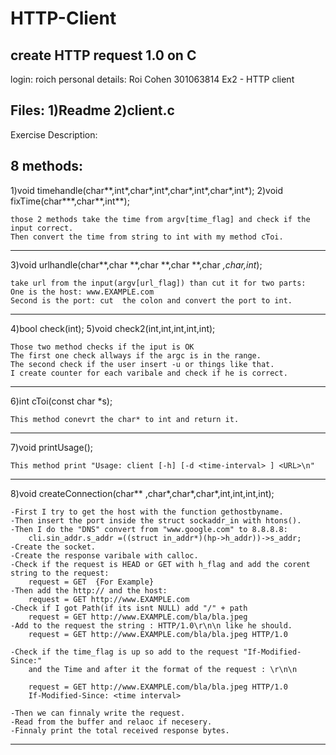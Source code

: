 # HTTP-Client
create HTTP request 1.0 on C 
-----------------------------------------------
login: roich
personal details: Roi Cohen 301063814
Ex2 - HTTP client

Files:
	1)Readme
	2)client.c
-----------------------------------------------	
Exercise Description:

8 methods:
----------------------------------------------------------------------
1)void timehandle(char**,int*,char*,int*,char*,int*,char*,int*);
2)void fixTime(char***,char**,int**);

	those 2 methods take the time from argv[time_flag] and check if the input correct.
	Then convert the time from string to int with my method cToi.
----------------------------------------------------------------------
3)void urlhandle(char**,char **,char **,char **,char **,char*,int*);
	
	take url from the input(argv[url_flag]) than cut it for two parts:
	One is the host: www.EXAMPLE.com 
	Second is the port: cut  the colon and convert the port to int.
-----------------------------------------------------------------------
4)bool check(int);
5)void check2(int,int,int,int,int);
	
	Those two method checks if the iput is OK
	The first one check allways if the argc is in the range.
	The second check if the user insert -u or things like that.
	I create counter for each varibale and check if he is correct.
----------------------------------------------------------------------
6)int cToi(const char *s);

	This method conevrt the char* to int and return it.
----------------------------------------------------------------------
7)void printUsage();

	This method print "Usage: client [-h] [-d <time-interval> ] <URL>\n"
----------------------------------------------------------------------
8)void createConnection(char** ,char*,char*,char*,int,int,int,int);

	-First I try to get the host with the function gethostbyname.
	-Then insert the port inside the struct sockaddr_in with htons().
	-Then I do the "DNS" convert from "www.google.com" to 8.8.8.8:
		cli.sin_addr.s_addr =((struct in_addr*)(hp->h_addr))->s_addr;
	-Create the socket.
	-Create the response varibale with calloc.
	-Check if the request is HEAD or GET with h_flag and add the corent string to the request:
		request = GET  {For Example}
	-Then add the http:// and the host:
		request = GET http://www.EXAMPLE.com
	-Check if I got Path(if its isnt NULL) add "/" + path
		request = GET http://www.EXAMPLE.com/bla/bla.jpeg
	-Add to the request the string : HTTP/1.0\r\n\n like he should.
		request = GET http://www.EXAMPLE.com/bla/bla.jpeg HTTP/1.0
		
	-Check if the time_flag is up so add to the request "If-Modified-Since:" 
		and the Time and after it the format of the request : \r\n\n
		
		request = GET http://www.EXAMPLE.com/bla/bla.jpeg HTTP/1.0
		If-Modified-Since: <time interval>
	
	-Then we can finnaly write the request.
	-Read from the buffer and relaoc if necesery.
	-Finnaly print the total received response bytes.
----------------------------------------------------------------------

	
